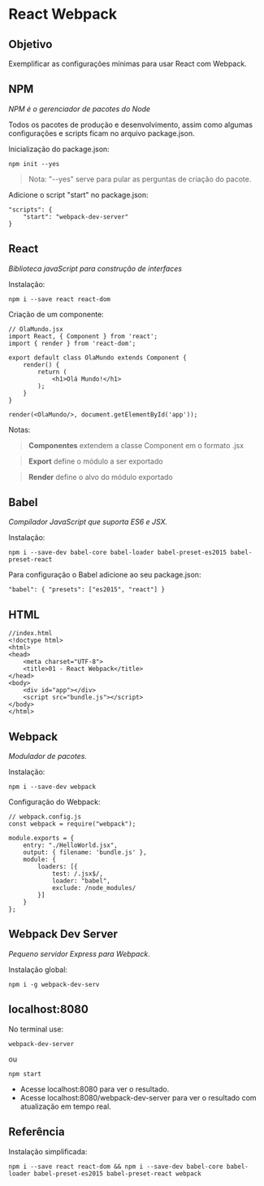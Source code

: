 # React Webpack

## Objetivo

Exemplificar as configurações mínimas para usar React com Webpack.

## NPM

*NPM é o gerenciador de pacotes do Node*

Todos os pacotes de produção e desenvolvimento, assim como algumas configurações e scripts ficam no arquivo package.json.

Inicialização do package.json:

`npm init --yes`

> Nota: "--yes" serve para pular as perguntas de criação do pacote.

Adicione o script "start" no package.json:

```
"scripts": {
    "start": "webpack-dev-server"
}
```

## React

*Biblioteca javaScript para construção de interfaces*

Instalação:

`npm i --save react react-dom`

Criação de um componente:

```
// OlaMundo.jsx
import React, { Component } from 'react';
import { render } from 'react-dom';

export default class OlaMundo extends Component {
    render() {
        return (
            <h1>Olá Mundo!</h1>
        );
    }
}

render(<OlaMundo/>, document.getElementById('app'));
```

Notas:

> **Componentes** extendem a classe Component em o formato .jsx

> **Export** define o módulo a ser exportado

> **Render** define o alvo do módulo exportado


## Babel

*Compilador JavaScript que suporta ES6 e JSX.*

Instalação:

`npm i --save-dev babel-core babel-loader babel-preset-es2015 babel-preset-react`

Para configuração o Babel adicione ao seu package.json:
```
"babel": { "presets": ["es2015", "react"] }
```

## HTML

```
//index.html
<!doctype html>
<html>
<head>
    <meta charset="UTF-8">
    <title>01 - React Webpack</title>
</head>
<body>
    <div id="app"></div>
    <script src="bundle.js"></script>
</body>
</html>
```

## Webpack

*Modulador de pacotes.*

Instalação:

`npm i --save-dev webpack`

Configuração do Webpack:

```
// webpack.config.js
const webpack = require("webpack");

module.exports = {
    entry: "./HelloWorld.jsx",
    output: { filename: 'bundle.js' },
    module: {
        loaders: [{
            test: /.jsx$/,
            loader: "babel",
            exclude: /node_modules/
        }]
    }
};
```

## Webpack Dev Server

*Pequeno servidor Express para Webpack.*

Instalação global:

`npm i -g webpack-dev-serv`

## localhost:8080

No terminal use:

`webpack-dev-server`

ou

`npm start`

* Acesse localhost:8080 para ver o resultado.
* Acesse localhost:8080/webpack-dev-server para ver o resultado com atualização em tempo real.


## Referência

Instalação simplificada:

`npm i --save react react-dom && npm i --save-dev babel-core babel-loader babel-preset-es2015 babel-preset-react webpack`
